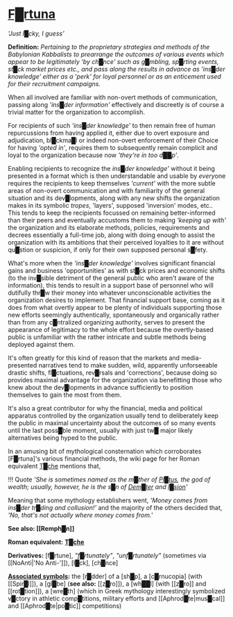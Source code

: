 # **[F█rtuna](https://en.wikipedia.org/wiki/Fortuna)**


*'Just l█cky, I guess'*

**Definition:** *Pertaining to the proprietary strategies and methods of the Babylonian Kabbalists to prearrange the outcomes of various events which appear to be legitimately 'by ch█nce' such as g█mbling, sp█rting events, st█ck market prices etc., and pass along the results in advance as 'ins█der knowledge' either as a 'perk' for loyal personnel or as an enticement used for their recruitment campaigns.*

When all involved are familiar with non-overt methods of communication, passing along *'ins█der information'* effectively and discreetly is of course a trivial matter for the organization to accomplish.

For recipients of such *'ins█der knowledge'* to then remain free of human repurcussions from having applied it, either due to overt exposure and adjudication, bl█ckma█l or indeed non-overt enforcement of their Choice for having *'opted in'*, requires them to subsequently remain complicit and loyal to the organization because now *'they're in too d██p'*.

Enabling recipients to recognize the *ins█der knowledge'* without it being presented in a format which is then understandable and usable by *every*one requires the recipients to keep themselves *'current'* with the more subtle areas of non-overt communication and with familiarity of the general situation and its dev█lopments, along with any new shifts the organization makes in its symbolic *tropes*, 'layers', supposed 'inversion' modes, etc..  This tends to keep the recipients focussed on remaining better-informed than their peers and eventually accustoms them to making *'keeping up with'* the organization and its elaborate methods, policies, requirements and decrees essentially a full-time job, along with doing enough to assist the organization with its ambitions that their perceived loyalties to it are without qu█stion or suspicion, if only for their own supposed personal s█fety.

What's more when the *'ins█der knowledge'* involves significant financial gains and business 'opportunities' as with st█ck prices and economic shifts (to the inv█sible detriment of the general public who aren't aware of the information), this tends to result in a support base of personnel who will dutifully thr█w their money into whatever unconscionable activities the organization desires to implement.  That financial support base, coming as it does from what overtly appear to be plenty of individuals supporting those new efforts seemingly authentically, spontaneously and organically rather than from any c█ntralized organizing authority, serves to present the appearance of legitimacy to the whole effort because the overtly-based public is unfamiliar with the rather intricate and subtle methods being deployed against them.

It's often greatly for this kind of reason that the markets and media-presented narratives tend to make sudden, wild, apparently unforseeable drastic shifts, fl█ctuations, rev█rsals and 'corrections', because doing so provides maximal advantage for the organization via benefitting those who knew about the dev█lopments in advance sufficiently to position themselves to gain the most from them.

It's also a great contributor for why the financial, media and political apparatus controlled by the organization usually tend to deliberately keep the public in maximal uncertainty about the outcomes of so many events until the last poss█ble moment, usually with just tw█ major likely alternatives being hyped to the public.

In an amusing bit of mythological consternation which corroborates [F█rtuna]'s various financial methods, the wiki page for her Roman equivalent [T█che](https://en.wikipedia.org/wiki/Tyche#Family) mentions that,

!!! Quote
    *'She is sometimes named as the m█ther of [Pl█tus](https://en.wikipedia.org/wiki/Plutus "Plutus"), the god of wealth; usually, however, he is the s█n of [Dem█ter](https://en.wikipedia.org/wiki/Demeter "Demeter") and [I█sion](https://en.wikipedia.org/wiki/Iasion "Iasion")'*

Meaning that some mythology establishers went, *'Money comes from ins█der tr█ding and collusion!'* and the majority of the others decided that, *'No, that's not actually where money comes from.'*


**See also: [[Remph█n]]**

**Roman equivalent:** **[T█che](https://en.wikipedia.org/wiki/Tyche)**

**Derivatives:** [f█rtune], *"f█rtunately"*, *"unf█rtunately"* (sometimes via [[NoAnti|'No Anti-']]), [l█ck], [ch█nce]

**[Associated symbols](https://en.wikipedia.org/wiki/Fortuna):** the [r█dder] of a [sh█p], a [c█rnucopia] (with [[Spir█l]]), a [gl█be] (**see also:** [[z█ro]]), a [wh██l] (with [[z█ro]] and [[rot█tion]]), a [wre█th] (which in Greek mythology interestingly symbolized v█ctory in athletic comp█titions, military efforts and [[Aphrod█te|mus█cal]] and [[Aphrod█te|po█tic]] competitions)

